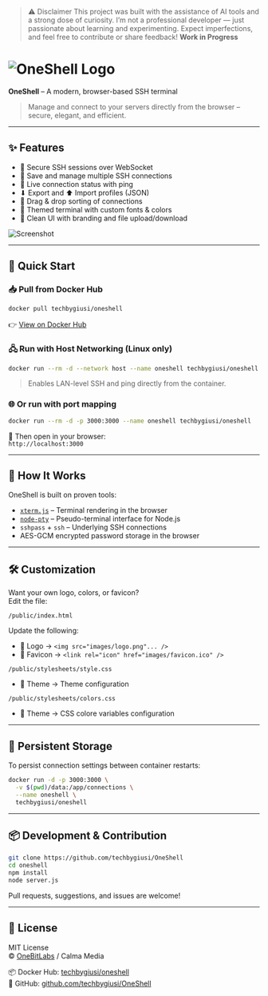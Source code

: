 > ⚠️ Disclaimer
This project was built with the assistance of AI tools and a strong dose of curiosity.
I’m not a professional developer — just passionate about learning and experimenting.
Expect imperfections, and feel free to contribute or share feedback! **Work in Progress**

# ![OneShell Logo](https://onebitlabs.net/images/oneshell.png)  
**OneShell** – A modern, browser-based SSH terminal

> Manage and connect to your servers directly from the browser – secure, elegant, and efficient.

---

## ✨ Features

- 🔐 Secure SSH sessions over WebSocket
- 💾 Save and manage multiple SSH connections
- 📡 Live connection status with ping
- ⬇ Export and ⬆ Import profiles (JSON)
- 🧲 Drag & drop sorting of connections
- 🎨 Themed terminal with custom fonts & colors
- 📁 Clean UI with branding and file upload/download

![Screenshot](https://github.com/user-attachments/assets/b660c0b6-519e-43f3-90af-b67d9ba46644)

---

## 🚀 Quick Start

### 📥 Pull from Docker Hub

```bash
docker pull techbygiusi/oneshell
```

👉 [View on Docker Hub](https://hub.docker.com/r/techbygiusi/oneshell)

### 🖧 Run with Host Networking (Linux only)

```bash
docker run --rm -d --network host --name oneshell techbygiusi/oneshell
```

> Enables LAN-level SSH and ping directly from the container.

### 🌐 Or run with port mapping

```bash
docker run --rm -d -p 3000:3000 --name oneshell techbygiusi/oneshell
```

🔗 Then open in your browser:  
`http://localhost:3000`

---

## 🧠 How It Works

OneShell is built on proven tools:

- [`xterm.js`](https://xtermjs.org/) – Terminal rendering in the browser
- [`node-pty`](https://github.com/microsoft/node-pty) – Pseudo-terminal interface for Node.js
- `sshpass` + `ssh` – Underlying SSH connections
- AES-GCM encrypted password storage in the browser

---

## 🛠️ Customization

Want your own logo, colors, or favicon?  
Edit the file:

```plaintext
/public/index.html
```

Update the following:

- 🔄 Logo → `<img src="images/logo.png"... />`
- 🎨 Favicon → `<link rel="icon" href="images/favicon.ico" />`

```plaintext
/public/stylesheets/style.css
```
- 🌈 Theme → Theme configuration

```plaintext
/public/stylesheets/colors.css
```
- 🌈 Theme → CSS colore variables configuration
---

## 📂 Persistent Storage

To persist connection settings between container restarts:

```bash
docker run -d -p 3000:3000 \
  -v $(pwd)/data:/app/connections \
  --name oneshell \
  techbygiusi/oneshell
```

---

## 📦 Development & Contribution

```bash
git clone https://github.com/techbygiusi/OneShell
cd oneshell
npm install
node server.js
```

Pull requests, suggestions, and issues are welcome!

---

## 📝 License

MIT License  
© [OneBitLabs](https://onebitlabs.net) / Calma Media

📦 Docker Hub: [techbygiusi/oneshell](https://hub.docker.com/r/techbygiusi/oneshell)  
🔗 GitHub: [github.com/techbygiusi/OneShell](https://github.com/techbygiusi/OneShell)
